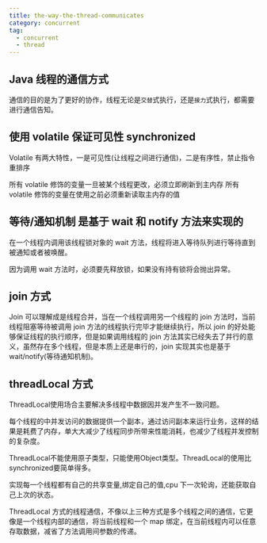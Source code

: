 ```yaml
---
title: the-way-the-thread-communicates
category: concurrent
tag:
  - concurrent
  - thread
---
```


## Java 线程的通信方式

通信的目的是为了更好的协作，线程无论是`交替`式执行，还是`接力`式执行，都需要进行通信告知。

## 使用 volatile 保证可见性 synchronized

Volatile 有两大特性，一是可见性(让线程之间进行通信)，二是有序性，禁止指令重排序

所有 volatile 修饰的变量一旦被某个线程更改，必须立即刷新到主内存
所有 volatile 修饰的变量在使用之前必须重新读取主内存的值

## 等待/通知机制 是基于 wait 和 notify 方法来实现的

在一个线程内调用该线程锁对象的 wait 方法，线程将进入等待队列进行等待直到被通知或者被唤醒。

因为调用 wait 方法时，必须要先释放锁，如果没有持有锁将会抛出异常。

## join 方式

Join 可以理解成是线程合并，当在一个线程调用另一个线程的 join 方法时，当前线程阻塞等待被调用 join 方法的线程执行完毕才能继续执行，所以 join 的好处能够保证线程的执行顺序，但是如果调用线程的 join 方法其实已经失去了并行的意义，虽然存在多个线程，但是本质上还是串行的，join 实现其实也是基于 wait/notify(等待通知机制)。

## threadLocal 方式

ThreadLocal使用场合主要解决多线程中数据因并发产生不一致问题。

每个线程的中并发访问的数据提供一个副本，通过访问副本来运行业务，这样的结果是耗费了内存，单大大减少了线程同步所带来性能消耗，也减少了线程并发控制的复杂度。

ThreadLocal不能使用原子类型，只能使用Object类型。ThreadLocal的使用比synchronized要简单得多。

实现每一个线程都有自己的共享变量,绑定自己的值,cpu 下一次轮询，还能获取自己上次的状态。

ThreadLocal 方式的线程通信，不像以上三种方式是多个线程之间的通信，它更像是一个线程内部的通信，将当前线程和一个 map 绑定，在当前线程内可以任意存取数据，减省了方法调用间参数的传递。
